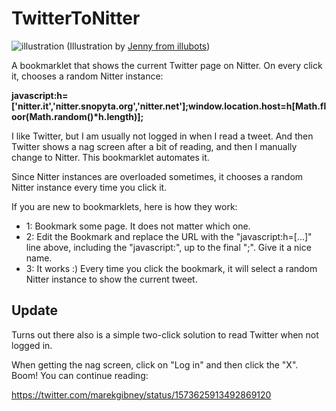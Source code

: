 # TwitterToNitter

![illustration](https://raw.githubusercontent.com/no-gravity/TwitterToNitter/main/illu.jpg)
(Illustration by [Jenny from illubots](https://www.instagram.com/illubots/))

A bookmarklet that shows the current Twitter page on Nitter. On every click it, chooses a random Nitter instance:

__javascript:h=['nitter.it','nitter.snopyta.org','nitter.net'];window.location.host=h[Math.floor(Math.random()*h.length)];__

I like Twitter, but I am usually not logged in when I read a tweet. And then Twitter shows a nag screen after a bit of reading, and then I manually change to Nitter. This bookmarklet automates it.

Since Nitter instances are overloaded sometimes, it chooses a random Nitter instance every time you click it.

If you are new to bookmarklets, here is how they work:

- 1: Bookmark some page. It does not matter which one.
- 2: Edit the Bookmark and replace the URL with the "javascript:h=[...]" line above, including the "javascript:", up to the final ";". Give it a nice name.
- 3: It works :) Every time you click the bookmark, it will select a random Nitter instance to show the current tweet.

## Update

Turns out there also is a simple two-click solution to read Twitter when not logged in.

When getting the nag screen, click on "Log in" and then click the "X". Boom! You can continue reading:

https://twitter.com/marekgibney/status/1573625913492869120
